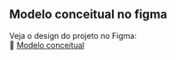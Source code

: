 



## Modelo conceitual no figma

Veja o design do projeto no Figma:  
🔗 [Modelo conceitual](https://www.figma.com/board/pnXsbqNVsr58BKUrCeyzaG/Untitled?node-id=1-662&t=pCzLtfTqhZnPnx4I-1)

